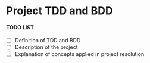 # Project TDD and BDD

#### TODO LIST

- [ ] Definition of TDD and BDD
- [ ] Description of the project
- [ ] Explanation of concepts applied in project resolution
